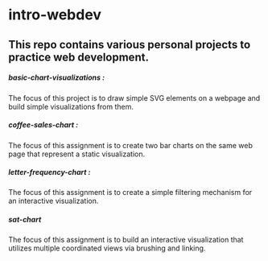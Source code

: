 # intro-webdev

## This repo contains various personal projects to practice web development.

##### basic-chart-visualizations :
The focus of this project is to draw simple SVG elements on a webpage and build simple visualizations from them.

##### coffee-sales-chart :
The focus of this assignment is to create two bar charts on the same web page that represent a static visualization.

##### letter-frequency-chart :
The focus of this assignment is to create a simple filtering mechanism for an interactive visualization.

##### sat-chart
The focus of this assignment is to build an interactive visualization that utilizes multiple coordinated views via brushing and linking.
